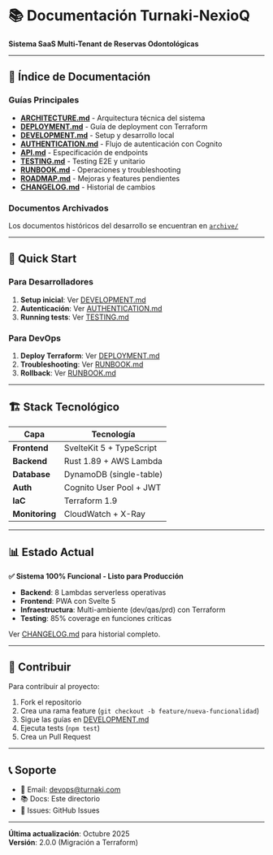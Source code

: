 # 📚 Documentación Turnaki-NexioQ

**Sistema SaaS Multi-Tenant de Reservas Odontológicas**

---

## 📑 Índice de Documentación

### Guías Principales

- **[ARCHITECTURE.md](ARCHITECTURE.md)** - Arquitectura técnica del sistema
- **[DEPLOYMENT.md](DEPLOYMENT.md)** - Guía de deployment con Terraform
- **[DEVELOPMENT.md](DEVELOPMENT.md)** - Setup y desarrollo local
- **[AUTHENTICATION.md](AUTHENTICATION.md)** - Flujo de autenticación con Cognito
- **[API.md](API.md)** - Especificación de endpoints
- **[TESTING.md](TESTING.md)** - Testing E2E y unitario
- **[RUNBOOK.md](RUNBOOK.md)** - Operaciones y troubleshooting
- **[ROADMAP.md](ROADMAP.md)** - Mejoras y features pendientes
- **[CHANGELOG.md](CHANGELOG.md)** - Historial de cambios

### Documentos Archivados

Los documentos históricos del desarrollo se encuentran en [`archive/`](archive/)

---

## 🚀 Quick Start

### Para Desarrolladores

1. **Setup inicial**: Ver [DEVELOPMENT.md](DEVELOPMENT.md#setup-inicial)
2. **Autenticación**: Ver [AUTHENTICATION.md](AUTHENTICATION.md#cómo-hacer-login)
3. **Running tests**: Ver [TESTING.md](TESTING.md#comandos-de-ejecución)

### Para DevOps

1. **Deploy Terraform**: Ver [DEPLOYMENT.md](DEPLOYMENT.md#deployment)
2. **Troubleshooting**: Ver [RUNBOOK.md](RUNBOOK.md#troubleshooting-común)
3. **Rollback**: Ver [RUNBOOK.md](RUNBOOK.md#rollback-y-recuperación)

---

## 🏗️ Stack Tecnológico

| Capa | Tecnología |
|------|------------|
| **Frontend** | SvelteKit 5 + TypeScript |
| **Backend** | Rust 1.89 + AWS Lambda |
| **Database** | DynamoDB (single-table) |
| **Auth** | Cognito User Pool + JWT |
| **IaC** | Terraform 1.9 |
| **Monitoring** | CloudWatch + X-Ray |

---

## 📊 Estado Actual

**✅ Sistema 100% Funcional - Listo para Producción**

- **Backend**: 8 Lambdas serverless operativas
- **Frontend**: PWA con Svelte 5
- **Infraestructura**: Multi-ambiente (dev/qas/prd) con Terraform
- **Testing**: 85% coverage en funciones críticas

Ver [CHANGELOG.md](CHANGELOG.md) para historial completo.

---

## 🤝 Contribuir

Para contribuir al proyecto:

1. Fork el repositorio
2. Crea una rama feature (`git checkout -b feature/nueva-funcionalidad`)
3. Sigue las guías en [DEVELOPMENT.md](DEVELOPMENT.md)
4. Ejecuta tests (`npm test`)
5. Crea un Pull Request

---

## 📞 Soporte

- 📧 Email: devops@turnaki.com
- 📚 Docs: Este directorio
- 🐛 Issues: GitHub Issues

---

**Última actualización**: Octubre 2025  
**Versión**: 2.0.0 (Migración a Terraform)
